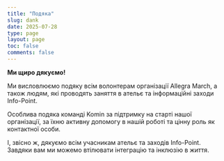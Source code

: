 ```yaml
---
title: "Подяка"
slug: dank
date: 2025-07-28
type: page
layout: page
toc: false
comments: false
---
```


**Ми щиро дякуємо!**

Ми висловлюємо подяку всім волонтерам організації Allegra March, а також людям, які проводять заняття в ательє та інформаційні заходи Info-Point.

Особлива подяка команді Komin за підтримку на старті нашої організації, за їхню активну допомогу в нашій роботі та цінну роль як контактної особи.

І, звісно ж, дякуємо всім учасникам ательє та заходів Info-Point. Завдяки вам ми можемо втілювати інтеграцію та інклюзію в життя.

